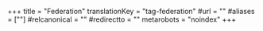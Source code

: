 +++
title = "Federation"
translationKey = "tag-federation"
#url = ""
#aliases = [""]
#relcanonical = ""
#redirectto = ""
metarobots = "noindex"
+++

